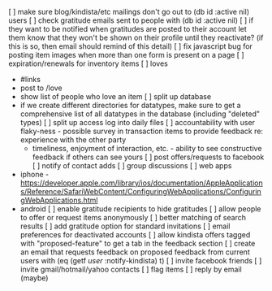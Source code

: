 [ ] make sure blog/kindista/etc mailings don't go out to (db id :active nil) users
    [ ] check gratitude emails sent to people with (db id :active nil)
    [ ] if they want to be notified when gratitudes are posted to their account
        let them know that they won't be shown on their profile until they
        reactivate? (if this is so, then email should remind of this detail)
[ ] fix javascript bug for posting item images when more than one form is present on a page
[ ] expiration/renewals for inventory items
[ ] loves
   - #links
   - post to /love
   - show list of people who love an item
[ ] split up database
   - if we create different directories for datatypes, make sure to get a comprehensive list of all datatypes in the database (including "deleted" types)
[ ] split up access log into daily files
[ ] accountability with user flaky-ness
    - possible survey in transaction items to provide feedback re: experience
      with the other party
      - timeliness, enjoyment of interaction, etc.
    - ability to see constructive feedback if others can see yours
[ ] post offers/requests to facebook
[ ] notify of contact adds
[ ] group discussions
[ ] web apps
  - iphone - https://developer.apple.com/library/ios/documentation/AppleApplications/Reference/SafariWebContent/ConfiguringWebApplications/ConfiguringWebApplications.html
  - android
[ ] enable gratitude recipients to hide gratitudes
[ ] allow people to offer or request items anonymously
[ ] better matching of search results
[ ] add gratitude option for standard invitations
[ ] email preferences for deactivated accounts
[ ] allow kindista offers tagged with "proposed-feature" to get a tab in the feedback section
    [ ] create an email that requests feedback on proposed feedback from current users with (eq (getf *user* :notify-kindista) t)
[ ] invite facebook friends
[ ] invite gmail/hotmail/yahoo contacts
[ ] flag items
[ ] reply by email (maybe)
